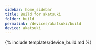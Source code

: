 ```yaml
---
sidebar: home_sidebar
title: Build for akatsuki
folder: build
permalink: /devices/akatsuki/build
device: akatsuki
---
```

{% include templates/device_build.md %}
